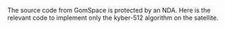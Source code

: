 
The source code from GomSpace is protected by an NDA.
Here is the relevant code to implement only the kyber-512 algorithm on the satellite.






